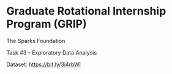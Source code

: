 # Graduate Rotational Internship Program (GRIP)

The Sparks Foundation

Task #3 - Exploratory Data Analysis

Dataset: https://bit.ly/3i4rbWl
